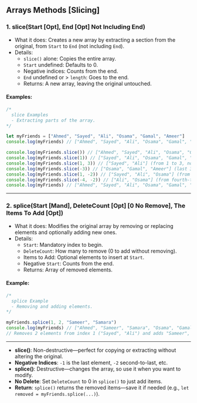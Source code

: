 ## Arrays Methods [Slicing]

### 1. slice(Start [Opt], End [Opt] Not Including End)
- What it does: Creates a new array by extracting a section from the original, from `Start` to `End` (not including `End`).
- Details:
  - `slice()` alone: Copies the entire array.
  - `Start` undefined: Defaults to 0.
  - Negative indices: Counts from the end.
  - `End` undefined or > `length`: Goes to the end.
  - Returns: A new array, leaving the original untouched.

#### Examples:
```javascript
/*
  slice Examples
  - Extracting parts of the array.
*/

let myFriends = ["Ahmed", "Sayed", "Ali", "Osama", "Gamal", "Ameer"]
console.log(myFriends) // ["Ahmed", "Sayed", "Ali", "Osama", "Gamal", "Ameer"]

console.log(myFriends.slice()) // ["Ahmed", "Sayed", "Ali", "Osama", "Gamal", "Ameer"] (full copy)
console.log(myFriends.slice(1)) // ["Sayed", "Ali", "Osama", "Gamal", "Ameer"] (from index 1 to end)
console.log(myFriends.slice(1, 3)) // ["Sayed", "Ali"] (from 1 to 3, not including 3)
console.log(myFriends.slice(-3)) // ["Osama", "Gamal", "Ameer"] (last 3 elements)
console.log(myFriends.slice(1, -2)) // ["Sayed", "Ali", "Osama"] (from 1 to second-to-last)
console.log(myFriends.slice(-4, -2)) // ["Ali", "Osama"] (from fourth-to-last to second-to-last)
console.log(myFriends) // ["Ahmed", "Sayed", "Ali", "Osama", "Gamal", "Ameer"] (original unchanged)
```

---

### 2. splice(Start [Mand], DeleteCount [Opt] [0 No Remove], The Items To Add [Opt])
- What it does: Modifies the original array by removing or replacing elements and optionally adding new ones.
- Details:
  - `Start`: Mandatory index to begin.
  - `DeleteCount`: How many to remove (0 to add without removing).
  - Items to Add: Optional elements to insert at `Start`.
  - Negative `Start`: Counts from the end.
  - Returns: Array of removed elements.

#### Example:
```javascript
/*
  splice Example
  - Removing and adding elements.
*/

myFriends.splice(1, 2, "Sameer", "Samara")
console.log(myFriends) // ["Ahmed", "Sameer", "Samara", "Osama", "Gamal", "Ameer"]
// Removes 2 elements from index 1 ("Sayed", "Ali") and adds "Sameer", "Samara"
```

---


- **slice()**: Non-destructive—perfect for copying or extracting without altering the original.
- **Negative Indices**: `-1` is the last element, `-2` second-to-last, etc.
- **splice()**: Destructive—changes the array, so use it when you want to modify.
- **No Delete**: Set `DeleteCount` to 0 in `splice()` to just add items.
- **Return**: `splice()` returns the removed items—save it if needed (e.g., `let removed = myFriends.splice(...)`).
